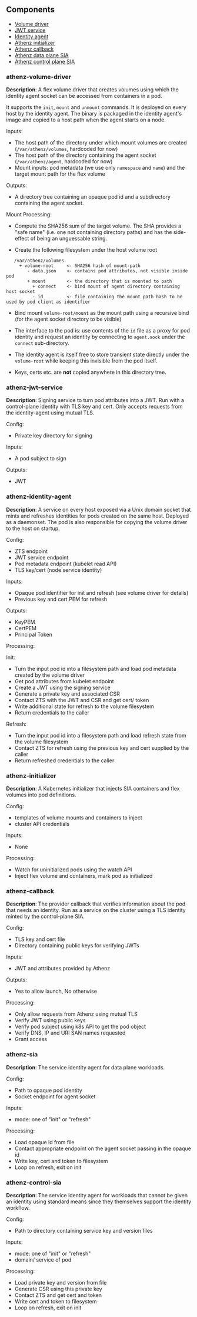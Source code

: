 Components
---

* [Volume driver](#athenz-volume-driver)
* [JWT service](#athenz-jwt-service)
* [Identity agent](#athenz-identity-agent)
* [Athenz initializer](#athenz-initializer)
* [Athenz callback](#athenz-callback)
* [Athenz data plane SIA](#athenz-sia)
* [Athenz control plane SIA](#athenz-control-sia)

### athenz-volume-driver

**Description**: A flex volume driver that creates volumes using which the identity agent socket can be accessed
from containers in a pod.

It supports the `init`, `mount` and `unmount` commands. It is deployed on every host by the identity agent. The binary
is packaged in the identity agent's image and copied to a host path when the agent starts on a node.

Inputs:

* The host path of the directory under which mount volumes are created (`/var/athenz/volumes`, hardcoded for now)
* The host path of the directory containing the agent socket (`/var/athenz/agent`, hardcoded for now)
* Mount inputs: pod metadata (we use only `namespace` and `name`) and the target mount path for the flex volume

Outputs:
* A directory tree containing an opaque pod id and a subdirectory containing the agent socket.

Mount Processing:

* Compute the SHA256 sum of the target volume. The SHA provides a "safe name" (i.e. one not containing directory paths)
  and has the side-effect of being an unguessable string.

* Create the following filesystem under the host volume root

```
   /var/athenz/volumes
     + volume-root     <- SHA256 hash of mount-path
        - data.json    <- contains pod attributes, not visible inside pod
        + mount        <- the directory that is mounted to path
          + connect    <- bind mount of agent directory containing host socket
          - id         <- file containing the mount path hash to be used by pod client as identifier
```

* Bind mount `volume-root/mount` as the mount path using a recursive bind (for the agent socket directory to be 
visible)

* The interface to the pod is: use contents of the `id` file as a proxy for pod identity and request an identity
 by connecting to `agent.sock` under the `connect` sub-directory.

* The identity agent is itself free to store transient state directly under the `volume-root` while keeping this
  invisible from the pod itself.

* Keys, certs etc. are **not** copied anywhere in this directory tree. 

### athenz-jwt-service

**Description**: Signing service to turn pod attributes into a JWT. Run with a control-plane identity with
TLS key and cert. Only accepts requests from the identity-agent using mutual TLS.

Config:
* Private key directory for signing

Inputs: 
* A pod subject to sign

Outputs:
* JWT

### athenz-identity-agent

**Description**: A service on every host exposed via a Unix domain socket that mints and refreshes identities 
for pods created on the same host. Deployed as a daemonset. The pod is also responsible for copying the 
volume driver to the host on startup.

Config:
* ZTS endpoint
* JWT service endpoint
* Pod metadata endpoint (kubelet read API)
* TLS key/cert (node service identity)

Inputs:
* Opaque pod identifier for init and refresh (see volume driver for details)
* Previous key and cert PEM for refresh

Outputs:
* KeyPEM
* CertPEM
* Principal Token

Processing:

Init:
* Turn the input pod id into a filesystem path and load pod metadata created by the volume driver
* Get pod attributes from kubelet endpoint
* Create a JWT using the signing service
* Generate a private key and associated CSR
* Contact ZTS with the JWT and CSR and get cert/ token
* Write additional state for refresh to the volume filesystem
* Return credentials to the caller

Refresh:
* Turn the input pod id into a filesystem path and load refresh state from the volume filesystem
* Contact ZTS for refresh using the previous key and cert supplied by the caller
* Return refreshed credentials to the caller

### athenz-initializer

**Description**: A Kubernetes initializer that injects SIA containers and flex volumes into pod definitions.

Config:
* templates of volume mounts and containers to inject
* cluster API credentials

Inputs:
* None

Processing:
* Watch for uninitialized pods using the watch API
* Inject flex volume and containers, mark pod as initialized

### athenz-callback

**Description**: The provider callback that verifies information about the pod that needs an identity. Run as a service
on the cluster using a TLS identity minted by the control-plane SIA.

Config:
* TLS key and cert file
* Directory containing public keys for verifying JWTs

Inputs:
* JWT and attributes provided by Athenz

Outputs:
* Yes to allow launch, No otherwise

Processing:
* Only allow requests from Athenz using mutual TLS
* Verify JWT using public keys
* Verify pod subject using k8s API to get the pod object
* Verify DNS, IP and URI SAN names requested
* Grant access

### athenz-sia

**Description**: The service identity agent for data plane workloads.

Config:
* Path to opaque pod identity
* Socket endpoint for agent socket

Inputs:
* mode: one of "init" or "refresh"

Processing:

* Load opaque id from file
* Contact appropriate endpoint on the agent socket passing in the opaque id
* Write key, cert and token to filesystem
* Loop on refresh, exit on init

### athenz-control-sia

**Description**: The service identity agent for workloads that cannot be given an identity using
standard means since they themselves support the identity workflow.

Config:
* Path to directory containing service key and version files

Inputs:
* mode: one of "init" or "refresh"
* domain/ service of pod

Processing:

* Load private key and version from file
* Generate CSR using this private key 
* Contact ZTS and get cert and token
* Write cert and token to filesystem
* Loop on refresh, exit on init

